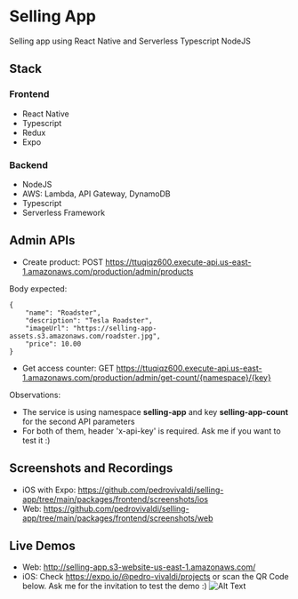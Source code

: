 # Selling App
Selling app using React Native and Serverless Typescript NodeJS

## Stack
### Frontend
- React Native
- Typescript
- Redux
- Expo

### Backend
- NodeJS
- AWS: Lambda, API Gateway, DynamoDB
- Typescript
- Serverless Framework

## Admin APIs
- Create product: POST https://ttuqiqz600.execute-api.us-east-1.amazonaws.com/production/admin/products

Body expected:
```
{
    "name": "Roadster",
    "description": "Tesla Roadster",
    "imageUrl": "https://selling-app-assets.s3.amazonaws.com/roadster.jpg",
    "price": 10.00
}
```

- Get access counter: GET https://ttuqiqz600.execute-api.us-east-1.amazonaws.com/production/admin/get-count/{namespace}/{key}

Observations: 
- The service is using namespace **selling-app** and key **selling-app-count** for the second API parameters
- For both of them, header 'x-api-key' is required. Ask me if you want to test it :)

## Screenshots and Recordings
- iOS with Expo: https://github.com/pedrovivaldi/selling-app/tree/main/packages/frontend/screenshots/ios
- Web: https://github.com/pedrovivaldi/selling-app/tree/main/packages/frontend/screenshots/web

## Live Demos
- Web: http://selling-app.s3-website-us-east-1.amazonaws.com/
- iOS: Check https://expo.io/@pedro-vivaldi/projects or scan the QR Code below. Ask me for the invitation to test the demo :)
![Alt Text](https://selling-app-assets.s3.amazonaws.com/expo+qr.png)
